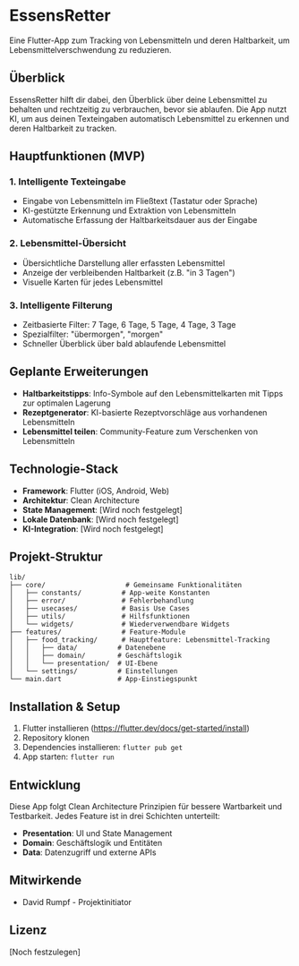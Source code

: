 # EssensRetter

Eine Flutter-App zum Tracking von Lebensmitteln und deren Haltbarkeit, um Lebensmittelverschwendung zu reduzieren.

## Überblick

EssensRetter hilft dir dabei, den Überblick über deine Lebensmittel zu behalten und rechtzeitig zu verbrauchen, bevor sie ablaufen. Die App nutzt KI, um aus deinen Texteingaben automatisch Lebensmittel zu erkennen und deren Haltbarkeit zu tracken.

## Hauptfunktionen (MVP)

### 1. Intelligente Texteingabe
- Eingabe von Lebensmitteln im Fließtext (Tastatur oder Sprache)
- KI-gestützte Erkennung und Extraktion von Lebensmitteln
- Automatische Erfassung der Haltbarkeitsdauer aus der Eingabe

### 2. Lebensmittel-Übersicht
- Übersichtliche Darstellung aller erfassten Lebensmittel
- Anzeige der verbleibenden Haltbarkeit (z.B. "in 3 Tagen")
- Visuelle Karten für jedes Lebensmittel

### 3. Intelligente Filterung
- Zeitbasierte Filter: 7 Tage, 6 Tage, 5 Tage, 4 Tage, 3 Tage
- Spezialfilter: "übermorgen", "morgen"
- Schneller Überblick über bald ablaufende Lebensmittel

## Geplante Erweiterungen

- **Haltbarkeitstipps**: Info-Symbole auf den Lebensmittelkarten mit Tipps zur optimalen Lagerung
- **Rezeptgenerator**: KI-basierte Rezeptvorschläge aus vorhandenen Lebensmitteln
- **Lebensmittel teilen**: Community-Feature zum Verschenken von Lebensmitteln

## Technologie-Stack

- **Framework**: Flutter (iOS, Android, Web)
- **Architektur**: Clean Architecture
- **State Management**: [Wird noch festgelegt]
- **Lokale Datenbank**: [Wird noch festgelegt]
- **KI-Integration**: [Wird noch festgelegt]

## Projekt-Struktur

```
lib/
├── core/                    # Gemeinsame Funktionalitäten
│   ├── constants/          # App-weite Konstanten
│   ├── error/              # Fehlerbehandlung
│   ├── usecases/           # Basis Use Cases
│   ├── utils/              # Hilfsfunktionen
│   └── widgets/            # Wiederverwendbare Widgets
├── features/               # Feature-Module
│   ├── food_tracking/      # Hauptfeature: Lebensmittel-Tracking
│   │   ├── data/          # Datenebene
│   │   ├── domain/        # Geschäftslogik
│   │   └── presentation/  # UI-Ebene
│   └── settings/          # Einstellungen
└── main.dart              # App-Einstiegspunkt
```

## Installation & Setup

1. Flutter installieren (https://flutter.dev/docs/get-started/install)
2. Repository klonen
3. Dependencies installieren: `flutter pub get`
4. App starten: `flutter run`

## Entwicklung

Diese App folgt Clean Architecture Prinzipien für bessere Wartbarkeit und Testbarkeit. Jedes Feature ist in drei Schichten unterteilt:

- **Presentation**: UI und State Management
- **Domain**: Geschäftslogik und Entitäten
- **Data**: Datenzugriff und externe APIs

## Mitwirkende

- David Rumpf - Projektinitiator

## Lizenz

[Noch festzulegen]
